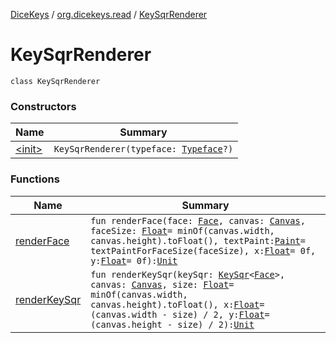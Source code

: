 [DiceKeys](../../index.md) / [org.dicekeys.read](../index.md) / [KeySqrRenderer](./index.md)

# KeySqrRenderer

`class KeySqrRenderer`

### Constructors

| Name | Summary |
|---|---|
| [&lt;init&gt;](-init-.md) | `KeySqrRenderer(typeface: `[`Typeface`](https://developer.android.com/reference/android/graphics/Typeface.html)`?)` |

### Functions

| Name | Summary |
|---|---|
| [renderFace](render-face.md) | `fun renderFace(face: `[`Face`](../../org.dicekeys.keysqr/-face/index.md)`, canvas: `[`Canvas`](https://developer.android.com/reference/android/graphics/Canvas.html)`, faceSize: `[`Float`](https://kotlinlang.org/api/latest/jvm/stdlib/kotlin/-float/index.html)` = minOf(canvas.width, canvas.height).toFloat(), textPaint: `[`Paint`](https://developer.android.com/reference/android/graphics/Paint.html)` = textPaintForFaceSize(faceSize), x: `[`Float`](https://kotlinlang.org/api/latest/jvm/stdlib/kotlin/-float/index.html)` = 0f, y: `[`Float`](https://kotlinlang.org/api/latest/jvm/stdlib/kotlin/-float/index.html)` = 0f): `[`Unit`](https://kotlinlang.org/api/latest/jvm/stdlib/kotlin/-unit/index.html) |
| [renderKeySqr](render-key-sqr.md) | `fun renderKeySqr(keySqr: `[`KeySqr`](../../org.dicekeys.keysqr/-key-sqr/index.md)`<`[`Face`](../../org.dicekeys.keysqr/-face/index.md)`>, canvas: `[`Canvas`](https://developer.android.com/reference/android/graphics/Canvas.html)`, size: `[`Float`](https://kotlinlang.org/api/latest/jvm/stdlib/kotlin/-float/index.html)` = minOf(canvas.width, canvas.height).toFloat(), x: `[`Float`](https://kotlinlang.org/api/latest/jvm/stdlib/kotlin/-float/index.html)` = (canvas.width - size) / 2, y: `[`Float`](https://kotlinlang.org/api/latest/jvm/stdlib/kotlin/-float/index.html)` = (canvas.height - size) / 2): `[`Unit`](https://kotlinlang.org/api/latest/jvm/stdlib/kotlin/-unit/index.html) |
